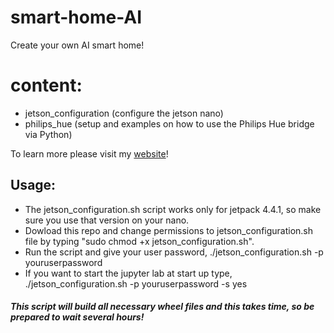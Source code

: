 # smart-home-AI
Create your own AI smart home!

# content:
- jetson_configuration (configure the jetson nano)
- philips_hue (setup and examples on how to use the Philips Hue bridge via Python)

To learn more please visit my [website](https://davidforino-aisolutions.com/lesson-1-control-zigbee-devices-with-philips-hue-and-python/)!

## Usage:

- The jetson_configuration.sh script works only for jetpack 4.4.1, so make sure you use that version on your nano.
- Dowload this repo and change permissions to jetson_configuration.sh file by typing "sudo chmod +x jetson_configuration.sh".
- Run the script and give your user password, ./jetson_configuration.sh -p youruserpassword
- If you want to start the jupyter lab at start up type, ./jetson_configuration.sh -p youruserpassword -s yes

##### This script will build all necessary wheel files and this takes time, so be prepared to wait several hours!
